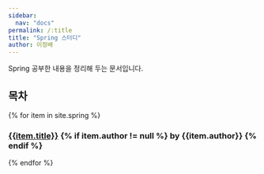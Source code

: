 ```yaml
---
sidebar:
  nav: "docs"
permalink: /:title
title: "Spring 스터디"
author: 이정배
---
```


Spring 공부한 내용을 정리해 두는 문서입니다.

## 목차

{% for item in site.spring %}
### [{{item.title}}]({{item.url}}) {% if item.author != null %} by {{item.author}} {% endif %}
{% endfor %}
